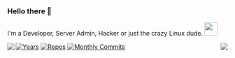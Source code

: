 ### Hello there 👋

I'm a Developer, Server Admin, Hacker or just the crazy Linux dude. <img src="./logos/Tux.png" height="30">

<img align="left" src="https://github-readme-stats.vercel.app/api?username=MarkusSYT&theme=dark&show_icons=true&count_private=true">
<img align="right" src="https://github-readme-stats.vercel.app/api/top-langs/?username=MarkusSYT&theme=dark">

[![Years](https://badges.pufler.dev/years/MarkusSYT?style=for-the-badge&color=black&logo=github)](https://github.com/MarkusSYT)
[![Repos](https://badges.pufler.dev/repos/MarkusSYT?style=for-the-badge&color=black&logo=github)](https://github.com/MarkusSYT?tab=repositories)
[![Monthly Commits](https://badges.pufler.dev/commits/monthly/MarkusSYT?style=for-the-badge&color=black&logo=github)](https://github.com/MarkusSYT)

